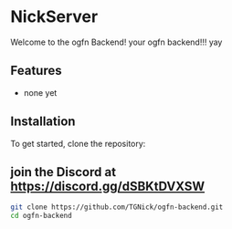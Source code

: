 # NickServer 

Welcome to the ogfn Backend! your ogfn backend!!!
yay


## Features
- none yet

## Installation

To get started, clone the repository:
## join the Discord at https://discord.gg/dSBKtDVXSW

```bash
git clone https://github.com/TGNick/ogfn-backend.git
cd ogfn-backend
